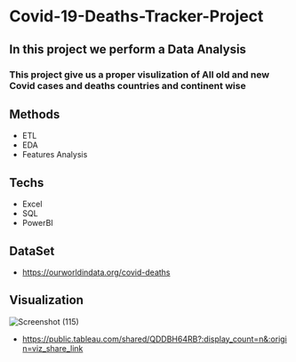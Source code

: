 # Covid-19-Deaths-Tracker-Project
## In this project we perform a Data Analysis 
### This project give us a proper visulization of All old and new Covid cases and deaths countries and continent wise
## Methods
- ETL
- EDA
- Features Analysis
## Techs
- Excel
- SQL
- PowerBI
## DataSet
- https://ourworldindata.org/covid-deaths
## Visualization
![Screenshot (115)](https://user-images.githubusercontent.com/76864608/222071747-48e70fcf-bbfa-413e-9f8e-6e17edb1357a.png)
- https://public.tableau.com/shared/QDDBH64RB?:display_count=n&:origin=viz_share_link
